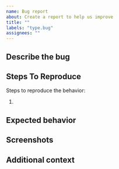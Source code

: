 ```yaml
---
name: Bug report
about: Create a report to help us improve
title: ""
labels: "type.bug"
assignees: ""
---
```


## Describe the bug

## Steps To Reproduce

Steps to reproduce the behavior:

1.

## Expected behavior

## Screenshots

## Additional context

